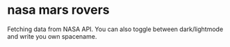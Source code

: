# nasa mars rovers
 
Fetching data from NASA API. You can also toggle between dark/lightmode and write you own spacename.
